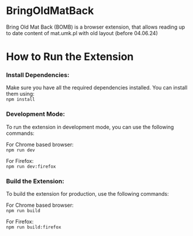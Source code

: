 # BringOldMatBack
Bring Old Mat Back (BOMB) is a browser extension, that allows reading up to date content of mat.umk.pl with old layout (before 04.06.24)

# How to Run the Extension

### Install Dependencies:

Make sure you have all the required dependencies installed. You can install them using:\
`npm install`

### Development Mode:

To run the extension in development mode, you can use the following commands:

For Chrome based browser:\
`npm run dev`

For Firefox:\
`npm run dev:firefox`

### Build the Extension:

To build the extension for production, use the following commands:

For Chrome based browser:\
`npm run build`

For Firefox:\
`npm run build:firefox`
